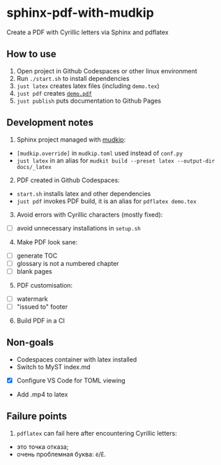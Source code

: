 # sphinx-pdf-with-mudkip

Create a PDF with Cyrillic letters via Sphinx and pdflatex

## How to use

1. Оpen project in Github Codespaces or other linux environment
2. Run `./start.sh` to install dependencies
3. `just latex` creates latex files (including `demo.tex`)
4. `just pdf` creates [`demo.pdf`](https://github.com/epogrebnyak/sphinx-pdf-with-mudkip/blob/main/demo.pdf)
5. `just publish` puts documentation to Github Pages

## Development notes

1. Sphinx project managed with [mudkip](https://github.com/vberlier/mudkip):

- `[mudkip.override]` in `mudkip.toml` used instead of `conf.py`
- `just latex` in an alias for `mudkit build --preset latex --output-dir docs/_latex`

2. PDF created in Github Codespaces:

- `start.sh` installs latex and other dependencies
- `just pdf` invokes PDF build, it is an alias for `pdflatex demo.tex`

3. Avoid errors with Cyrillic characters (mostly fixed):

- [ ] avoid unnecessary installations in `setup.sh`

4. Make PDF look sane:

- [ ] generate TOC
- [ ] glossary is not a numbered chapter
- [ ] blank pages

5. PDF customisation:

- [ ] watermark
- [ ] "issued to" footer

6. Build PDF in a CI

## Non-goals

- Codespaces container with latex installed
- Switch to MyST index.md
- [x] Configure VS Code for TOML viewing
- Add .mp4 to latex

## Failure points

1. `pdflatex` can fail here after encountering Cyrillic letters:

  - это точка отказа;
  - очень проблемная буква: `ё`/`Ё`.
